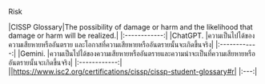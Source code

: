 Risk

|CISSP Glossary|The possibility of damage or harm and the likelihood that damage or harm will be realized.|
|:------------:|
|ChatGPT.      |ความเป็นไปได้ของความเสียหายหรืออันตราย และโอกาสที่ความเสียหายหรืออันตรายนั้นจะเกิดขึ้นจริง|
|:------------:|
|Gemini.       |ความเป็นไปได้ของความเสียหายหรืออันตรายและความน่าจะเป็นที่ความเสียหายหรืออันตรายนั้นจะเกิดขึ้นจริง|
|:------------:|
||https://www.isc2.org/certifications/cissp/cissp-student-glossary#r|
|:---:|

